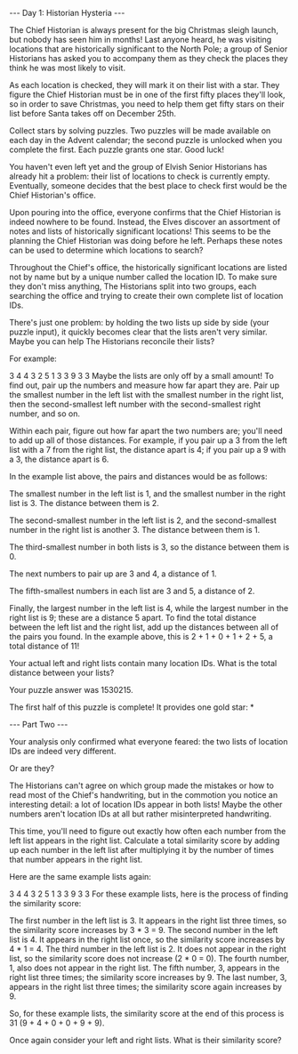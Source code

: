
--- Day 1: Historian Hysteria ---

The Chief Historian is always present for the big Christmas sleigh launch, but
nobody has seen him in months! Last anyone heard, he was visiting locations that
are historically significant to the North Pole; a group of Senior Historians has
asked you to accompany them as they check the places they think he was most
likely to visit.

As each location is checked, they will mark it on their list with a star. They
figure the Chief Historian must be in one of the first fifty places they'll
look, so in order to save Christmas, you need to help them get fifty stars on
their list before Santa takes off on December 25th.

Collect stars by solving puzzles. Two puzzles will be made available on each day
in the Advent calendar; the second puzzle is unlocked when you complete the
first. Each puzzle grants one star. Good luck!

You haven't even left yet and the group of Elvish Senior Historians has already
hit a problem: their list of locations to check is currently empty. Eventually,
someone decides that the best place to check first would be the Chief
Historian's office.

Upon pouring into the office, everyone confirms that the Chief Historian is
indeed nowhere to be found. Instead, the Elves discover an assortment of notes
and lists of historically significant locations! This seems to be the planning
the Chief Historian was doing before he left. Perhaps these notes can be used to
determine which locations to search?

Throughout the Chief's office, the historically significant locations are listed
not by name but by a unique number called the location ID. To make sure they
don't miss anything, The Historians split into two groups, each searching the
office and trying to create their own complete list of location IDs.

There's just one problem: by holding the two lists up side by side (your puzzle
input), it quickly becomes clear that the lists aren't very similar. Maybe you
can help The Historians reconcile their lists?

For example:

3   4
4   3
2   5
1   3
3   9
3   3
Maybe the lists are only off by a small amount! To find out, pair up the numbers
and measure how far apart they are. Pair up the smallest number in the left list
with the smallest number in the right list, then the second-smallest left number
with the second-smallest right number, and so on.

Within each pair, figure out how far apart the two numbers are; you'll need to
add up all of those distances. For example, if you pair up a 3 from the left
list with a 7 from the right list, the distance apart is 4; if you pair up a 9
with a 3, the distance apart is 6.

In the example list above, the pairs and distances would be as follows:

The smallest number in the left list is 1, and the smallest number in the right
list is 3. The distance between them is 2.

The second-smallest number in the left list is 2, and the second-smallest number
in the right list is another 3. The distance between them is 1.

The third-smallest number in both lists is 3, so the distance between them is 0.

The next numbers to pair up are 3 and 4, a distance of 1.

The fifth-smallest numbers in each list are 3 and 5, a distance of 2.

Finally, the largest number in the left list is 4, while the largest number in
the right list is 9; these are a distance 5 apart.  To find the total distance
between the left list and the right list, add up the distances between all of
the pairs you found. In the example above, this is 2 + 1 + 0 + 1 + 2 + 5, a
total distance of 11!

Your actual left and right lists contain many location IDs. What is the total
distance between your lists?

Your puzzle answer was 1530215.

The first half of this puzzle is complete! It provides one gold star: *

--- Part Two ---

Your analysis only confirmed what everyone feared: the two lists of location IDs are indeed very
different.

Or are they?

The Historians can't agree on which group made the mistakes or how to read most of the Chief's
handwriting, but in the commotion you notice an interesting detail: a lot of location IDs appear in
both lists! Maybe the other numbers aren't location IDs at all but rather misinterpreted
handwriting.

This time, you'll need to figure out exactly how often each number from the left list appears in the
right list. Calculate a total similarity score by adding up each number in the left list after
multiplying it by the number of times that number appears in the right list.

Here are the same example lists again:

3   4
4   3
2   5
1   3
3   9
3   3
For these example lists, here is the process of finding the similarity score:

The first number in the left list is 3. It appears in the right list three times, so the similarity
score increases by 3 * 3 = 9.
The second number in the left list is 4. It appears in the right list once, so the similarity score
increases by 4 * 1 = 4.
The third number in the left list is 2. It does not appear in the right list, so the similarity
score does not increase (2 * 0 = 0).
The fourth number, 1, also does not appear in the right list.
The fifth number, 3, appears in the right list three times; the similarity score increases by 9.
The last number, 3, appears in the right list three times; the similarity score again increases by
9.

So, for these example lists, the similarity score at the end of this process is 31 (9 + 4 + 0 + 0 +
9 + 9).

Once again consider your left and right lists. What is their similarity score?


